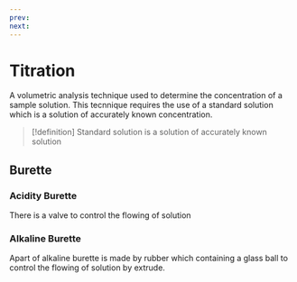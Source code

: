 ```yaml
---
prev: 
next:
---
```

# Titration 
A volumetric analysis technique used to determine the concentration of a sample solution. 
This tecnnique requires the use of a standard solution which is a solution of accurately known concentration.

> [!definition] Standard solution
>  is a solution of accurately known solution


## Burette
### Acidity Burette
There is a valve to control the flowing of solution

### Alkaline Burette 
Apart of alkaline burette is made by rubber which containing a glass ball to control the flowing of solution by extrude.